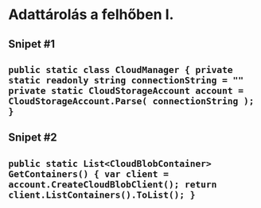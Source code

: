 # Adattárolás a felhőben I. #
## Snipet #1 ##
`public static class CloudManager
{
   private static readonly string connectionString = ""
   private static CloudStorageAccount account = CloudStorageAccount.Parse( connectionString );
}`
------------------------------------------------------
## Snipet #2 ##
`public static List<CloudBlobContainer> GetContainers()
{
  var client = account.CreateCloudBlobClient();
  return client.ListContainers().ToList();
}`
------------------------------------------------------
